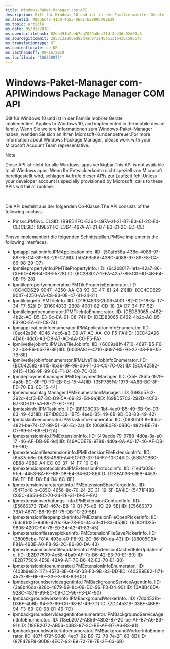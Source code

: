 ```yaml
---
title: Windows-Paket-Manager com-API
description: Gilt für Windows 10 und ist in der Familie mobiler Geräte implementiert. Wenn Sie weitere Informationen zum Windows-Paket-Manager haben, wenden Sie sich an Ihren Microsoft-Kundenbetreuer.
ms.assetid: 4863EC42-413D-46E3-AE61-E29006708E39
ms.topic: article
ms.date: 05/31/2018
ms.openlocfilehash: 82de491b2ceb7da7029a8db7fdf3e436a92d50a5
ms.sourcegitcommit: 2d531328b6ed82d4ad971a45a5131b430c5866f7
ms.translationtype: MT
ms.contentlocale: de-DE
ms.lasthandoff: 09/16/2019
ms.locfileid: "106338973"
---
```

# <a name="windows-package-manager-com-api"></a><span data-ttu-id="3b146-104">Windows-Paket-Manager com-API</span><span class="sxs-lookup"><span data-stu-id="3b146-104">Windows Package Manager COM API</span></span>

<span data-ttu-id="3b146-105">Gilt für Windows 10 und ist in der Familie mobiler Geräte implementiert.</span><span class="sxs-lookup"><span data-stu-id="3b146-105">Applies to Windows 10, and implemented in the mobile device family.</span></span> <span data-ttu-id="3b146-106">Wenn Sie weitere Informationen zum Windows-Paket-Manager haben, wenden Sie sich an Ihren Microsoft-Kundenbetreuer.</span><span class="sxs-lookup"><span data-stu-id="3b146-106">For more information about Windows Package Manager, please work with your Microsoft Account Team representative.</span></span>

> [!Note]
>
> <span data-ttu-id="3b146-107">Diese API ist nicht für alle Windows-apps verfügbar.</span><span class="sxs-lookup"><span data-stu-id="3b146-107">This API is not available to all Windows apps.</span></span> <span data-ttu-id="3b146-108">Wenn Ihr Entwicklerkonto nicht speziell von Microsoft bereitgestellt wird, schlagen Aufrufe dieser APIs zur Laufzeit fehl.</span><span class="sxs-lookup"><span data-stu-id="3b146-108">Unless your developer account is specially provisioned by Microsoft, calls to these APIs will fail at runtime.</span></span>

 

<span data-ttu-id="3b146-109">Die API besteht aus der folgenden Co-Klasse.</span><span class="sxs-lookup"><span data-stu-id="3b146-109">The API consists of the following coclass.</span></span>

-   <span data-ttu-id="3b146-110">Pmsvc.</span><span class="sxs-lookup"><span data-stu-id="3b146-110">PMSvc.</span></span> <span data-ttu-id="3b146-111">CLSID: {B9E511FC-E364-497A-a1-21-B7-B3-61-2C-Ed-CE}</span><span class="sxs-lookup"><span data-stu-id="3b146-111">CLSID: {B9E511FC-E364-497A-A1-21-B7-B3-61-2C-ED-CE}</span></span>

<span data-ttu-id="3b146-112">Pmsvc implementiert die folgenden Schnittstellen.</span><span class="sxs-lookup"><span data-stu-id="3b146-112">PMSvc implements the following interfaces.</span></span>

-   <span data-ttu-id="3b146-113">Ipmapplicationinfo.</span><span class="sxs-lookup"><span data-stu-id="3b146-113">IPMApplicationInfo.</span></span> <span data-ttu-id="3b146-114">IID: {50afb58a-438c-4088-97-89-F8-C4-89-98 -29-C7}</span><span class="sxs-lookup"><span data-stu-id="3b146-114">IID: {50AFB58A-438C-4088-97-89-F8-C4-89-98-29-C7}</span></span>
-   <span data-ttu-id="3b146-115">Ipmtilepropertyinfo.</span><span class="sxs-lookup"><span data-stu-id="3b146-115">IPMTilePropertyInfo.</span></span> <span data-ttu-id="3b146-116">IID: {6c2b8017-1efa-42a7-86-C0-6D-4B-64-0B-F5-28}</span><span class="sxs-lookup"><span data-stu-id="3b146-116">IID: {6C2B8017-1EFA-42a7-86-C0-6D-4B-64-0B-F5-28}</span></span>
-   <span data-ttu-id="3b146-117">Ipmtilepropertyenumerator.</span><span class="sxs-lookup"><span data-stu-id="3b146-117">IPMTilePropertyEnumerator.</span></span> <span data-ttu-id="3b146-118">IID: {CC4CD629-9047 -4250-AA-C8-93-0E-47-81-24-21}</span><span class="sxs-lookup"><span data-stu-id="3b146-118">IID: {CC4CD629-9047-4250-AA-C8-93-0E-47-81-24-21}</span></span>
-   <span data-ttu-id="3b146-119">Ipmtileingefo.</span><span class="sxs-lookup"><span data-stu-id="3b146-119">IPMTileInfo.</span></span> <span data-ttu-id="3b146-120">IID: {D1604833-2b08-4001 -82-CD-18-3a-T7-34-F7-52}</span><span class="sxs-lookup"><span data-stu-id="3b146-120">IID: {D1604833-2B08-4001-82-CD-18-3A-D7-34-F7-52}</span></span>
-   <span data-ttu-id="3b146-121">Ipmtileingefoenumerator.</span><span class="sxs-lookup"><span data-stu-id="3b146-121">IPMTileInfoEnumerator.</span></span> <span data-ttu-id="3b146-122">IID: {DED83065-e462-4b2c-AC-B5-E3-9c-EA-61-C8-74}</span><span class="sxs-lookup"><span data-stu-id="3b146-122">IID: {DED83065-E462-4b2c-AC-B5-E3-9C-EA-61-C8-74}</span></span>
-   <span data-ttu-id="3b146-123">Ipmapplicationinfoenumerator.</span><span class="sxs-lookup"><span data-stu-id="3b146-123">IPMApplicationInfoEnumerator.</span></span> <span data-ttu-id="3b146-124">IID: {0ec42a96-4D46-4dc6-a3-D9-A7-AC-AA-C0-F5-FA}</span><span class="sxs-lookup"><span data-stu-id="3b146-124">IID: {0EC42A96-4D46-4dc6-A3-D9-A7-AC-AA-C0-F5-FA}</span></span>
-   <span data-ttu-id="3b146-125">Ipmlivetilejobinfo.</span><span class="sxs-lookup"><span data-stu-id="3b146-125">IPMLiveTileJobInfo.</span></span> <span data-ttu-id="3b146-126">IID: {6009a81f-4710-4697-B5-F6-22 -08-F6-05-7B-8E}</span><span class="sxs-lookup"><span data-stu-id="3b146-126">IID: {6009A81F-4710-4697-B5-F6-22-08-F6-05-7B-8E}</span></span>
-   <span data-ttu-id="3b146-127">Ipmlivetilejobinfoenumerator.</span><span class="sxs-lookup"><span data-stu-id="3b146-127">IPMLiveTileJobInfoEnumerator.</span></span> <span data-ttu-id="3b146-128">IID: {BC042582-9415-4b36-9F-99-06-F1-04-C0-7C-03}</span><span class="sxs-lookup"><span data-stu-id="3b146-128">IID: {BC042582-9415-4f36-9F-99-06-F1-04-C0-7C-03}</span></span>
-   <span data-ttu-id="3b146-129">Ipmdeploymentmanager.</span><span class="sxs-lookup"><span data-stu-id="3b146-129">IPMDeploymentManager.</span></span> <span data-ttu-id="3b146-130">IID: {35F 785fa-1979-4a8b-BC-8F-FD-70-EB-0d-15-44}</span><span class="sxs-lookup"><span data-stu-id="3b146-130">IID: {35F785FA-1979-4A8B-BC-8F-FD-70-EB-0D-15-44}</span></span>
-   <span data-ttu-id="3b146-131">Ipmenumschlag Manager.</span><span class="sxs-lookup"><span data-stu-id="3b146-131">IPMEnumerationManager.</span></span> <span data-ttu-id="3b146-132">IID: {698d57c2-292d-4cf3-B7-3C-D9-5A-69-22-Ed-9a}</span><span class="sxs-lookup"><span data-stu-id="3b146-132">IID: {698D57C2-292D-4CF3-B7-3C-D9-5A-69-22-ED-9A}</span></span>
-   <span data-ttu-id="3b146-133">Ipmtaskinfo.</span><span class="sxs-lookup"><span data-stu-id="3b146-133">IPMTaskInfo.</span></span> <span data-ttu-id="3b146-134">IID: {BF1D8C33-1bf-4ee0-B5-49-6B-9d-D3-83-49-42}</span><span class="sxs-lookup"><span data-stu-id="3b146-134">IID: {BF1D8C33-1BF5-4ee0-B5-49-6B-9D-D3-83-49-42}</span></span>
-   <span data-ttu-id="3b146-135">Ipmtaskinfoenumerator.</span><span class="sxs-lookup"><span data-stu-id="3b146-135">IPMTaskInfoEnumerator.</span></span> <span data-ttu-id="3b146-136">IID: {0630b0f 8-0bbc-4821-be-74-C7-99-51 -66-Ed-2a}</span><span class="sxs-lookup"><span data-stu-id="3b146-136">IID: {0630B0F8-0BBC-4821-BE-74-C7-99-51-66-ED-2A}</span></span>
-   <span data-ttu-id="3b146-137">Ipmextensioninfo.</span><span class="sxs-lookup"><span data-stu-id="3b146-137">IPMExtensionInfo.</span></span> <span data-ttu-id="3b146-138">IID: {49acde 79-9788-4d0a-8a-a0-17 -46-AF-DB-9E-9d}</span><span class="sxs-lookup"><span data-stu-id="3b146-138">IID: {49ACDE79-9788-4d0a-8A-A0-17-46-AF-DB-9E-9D}</span></span>
-   <span data-ttu-id="3b146-139">Ipmextensionfileextensioninfo.</span><span class="sxs-lookup"><span data-stu-id="3b146-139">IPMExtensionFileExtensionInfo.</span></span> <span data-ttu-id="3b146-140">IID: {6b87cb6c-0b88-4989-A4-EC-03-37-14-F7-10-D4}</span><span class="sxs-lookup"><span data-stu-id="3b146-140">IID: {6B87CB6C-0B88-4989-A4-EC-03-37-14-F7-10-D4}</span></span>
-   <span data-ttu-id="3b146-141">Ipmextensionprotocolinfo.</span><span class="sxs-lookup"><span data-stu-id="3b146-141">IPMExtensionProtocolInfo.</span></span> <span data-ttu-id="3b146-142">IID: {1e3fa036-51eb-4453-BA-FF-B8-D8-E4-B4-6C-8E}</span><span class="sxs-lookup"><span data-stu-id="3b146-142">IID: {1E3FA036-51EB-4453-BA-FF-B8-D8-E4-B4-6C-8E}</span></span>
-   <span data-ttu-id="3b146-143">Ipmextensionsharetargetinfo.</span><span class="sxs-lookup"><span data-stu-id="3b146-143">IPMExtensionShareTargetInfo.</span></span> <span data-ttu-id="3b146-144">IID: {5471b48 b-C65C-4656-8c-70-24-2E-31-19-5F-EA}</span><span class="sxs-lookup"><span data-stu-id="3b146-144">IID: {5471F48B-C65C-4656-8C-70-24-2E-31-19-5F-EA}</span></span>
-   <span data-ttu-id="3b146-145">Ipmextensionverhütungs-Info.</span><span class="sxs-lookup"><span data-stu-id="3b146-145">IPMExtensionContractInfo.</span></span> <span data-ttu-id="3b146-146">IID: {E5666373-7BA1-467c-B8-19-B1-75-dB-1C-29-5B}</span><span class="sxs-lookup"><span data-stu-id="3b146-146">IID: {E5666373-7BA1-467C-B8-19-B1-75-DB-1C-29-5B}</span></span>
-   <span data-ttu-id="3b146-147">Ipmextensionfileopenpickerinfo.</span><span class="sxs-lookup"><span data-stu-id="3b146-147">IPMExtensionFileOpenPickerInfo.</span></span> <span data-ttu-id="3b146-148">IID: {6dc91d25-9606-420c-9a-78-E0-34-a3-41-83-45}</span><span class="sxs-lookup"><span data-stu-id="3b146-148">IID: {6DC91D25-9606-420C-9A-78-E0-34-A3-41-83-45}</span></span>
-   <span data-ttu-id="3b146-149">Ipmextensionfilesavepickerinfo.</span><span class="sxs-lookup"><span data-stu-id="3b146-149">IPMExtensionFileSavePickerInfo.</span></span> <span data-ttu-id="3b146-150">IID: {38005cba-F81A-493e-a0-F8-92-2C-86-80-da-43}</span><span class="sxs-lookup"><span data-stu-id="3b146-150">IID: {38005CBA-F81A-493E-A0-F8-92-2C-86-80-DA-43}</span></span>
-   <span data-ttu-id="3b146-151">Ipmextensioncachedfileupdaterinfo.</span><span class="sxs-lookup"><span data-stu-id="3b146-151">IPMExtensionCachedFileUpdaterInfo.</span></span> <span data-ttu-id="3b146-152">IID: {E2D77509-4e58-4ba9-AF-7e-B6-42-E3-70-E1-B0}</span><span class="sxs-lookup"><span data-stu-id="3b146-152">IID: {E2D77509-4E58-4BA9-AF-7E-B6-42-E3-70-E1-B0}</span></span>
-   <span data-ttu-id="3b146-153">Ipmextensioninfoenumerator.</span><span class="sxs-lookup"><span data-stu-id="3b146-153">IPMExtensionInfoEnumerator.</span></span> <span data-ttu-id="3b146-154">IID: {403b9e82-1171-4573-8E-6f-6f-33-F3-9B-83-DD}</span><span class="sxs-lookup"><span data-stu-id="3b146-154">IID: {403B9E82-1171-4573-8E-6F-6F-33-F3-9B-83-DD}</span></span>
-   <span data-ttu-id="3b146-155">Ipmbackgroundserviceagentinfo.</span><span class="sxs-lookup"><span data-stu-id="3b146-155">IPMBackgroundServiceAgentInfo.</span></span> <span data-ttu-id="3b146-156">IID: {3a8b46da-928c-4879-99-8c-09-DC-96-F3-D4-90}</span><span class="sxs-lookup"><span data-stu-id="3b146-156">IID: {3A8B46DA-928C-4879-99-8C-09-DC-96-F3-D4-90}</span></span>
-   <span data-ttu-id="3b146-157">Ipmbackgroundworkerinfo.</span><span class="sxs-lookup"><span data-stu-id="3b146-157">IPMBackgroundWorkerInfo.</span></span> <span data-ttu-id="3b146-158">IID: {7dd4531b-D3BF-4b6b-94-F3-69-C0-98-B1-49-7D}</span><span class="sxs-lookup"><span data-stu-id="3b146-158">IID: {7DD4531B-D3BF-4B6B-94-F3-69-C0-98-B1-49-7D}</span></span>
-   <span data-ttu-id="3b146-159">Ipmbackgroundserviceagentinfoenumerator.</span><span class="sxs-lookup"><span data-stu-id="3b146-159">IPMBackgroundServiceAgentInfoEnumerator.</span></span> <span data-ttu-id="3b146-160">IID: {18eb2072-AB56-43b3-87-2C-be-AF-B7-A6-B3-91}</span><span class="sxs-lookup"><span data-stu-id="3b146-160">IID: {18EB2072-AB56-43B3-87-2C-BE-AF-B7-A6-B3-91}</span></span>
-   <span data-ttu-id="3b146-161">Ipmbackgroundworkerinfoenumerator.</span><span class="sxs-lookup"><span data-stu-id="3b146-161">IPMBackgroundWorkerInfoEnumerator.</span></span> <span data-ttu-id="3b146-162">IID: {87f 479f-90d8-4ec7-92-B9-72-78-7e-2F-63-6B}</span><span class="sxs-lookup"><span data-stu-id="3b146-162">IID: {87F479F8-90D8-4EC7-92-B9-72-78-7E-2F-63-6B}</span></span>

 

 




